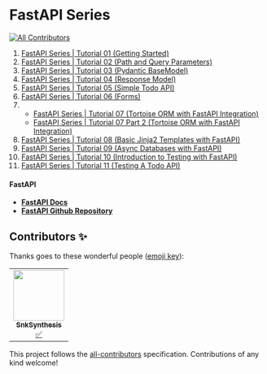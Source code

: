 # FastAPI Series
<!-- ALL-CONTRIBUTORS-BADGE:START - Do not remove or modify this section -->
[![All Contributors](https://img.shields.io/badge/all_contributors-1-orange.svg?style=flat-square)](#contributors-)
<!-- ALL-CONTRIBUTORS-BADGE:END -->

1. [FastAPI Series | Tutorial 01 (Getting Started)](https://www.youtube.com/watch?v=tKL6wEqbyNs)
2. [FastAPI Series | Tutorial 02 (Path and Query Parameters)](https://www.youtube.com/watch?v=uldt_GTvZFI)
3. [FastAPI Series | Tutorial 03 (Pydantic BaseModel)](https://www.youtube.com/watch?v=ZZhBIyXbY4I)
4. [FastAPI Series | Tutorial 04 (Response Model)](https://www.youtube.com/watch?v=0QpdG01CcLY)
5. [FastAPI Series | Tutorial 05 (Simple Todo API)](https://youtu.be/xq3IhXROGJU)
6. [FastAPI Series | Tutorial 06 (Forms)](https://www.youtube.com/watch?v=rxS2_wOkbhE)
7.
     * [FastAPI Series | Tutorial 07 (Tortoise ORM with FastAPI Integration)](https://youtu.be/JDoS-YSlH-o)
     * [FastAPI Series | Tutorial 07 Part 2 (Tortoise ORM with FastAPI Integration)](https://youtu.be/IK3X4R0KIQs)
8. [FastAPI Series | Tutorial 08 (Basic Jinja2 Templates with FastAPI)](https://youtu.be/hCMNST2BKpU)
9. [FastAPI Series | Tutorial 09 (Async Databases with FastAPI)](https://youtu.be/tplFMhr1HPI)
10. [FastAPI Series | Tutorial 10 (Introduction to Testing with FastAPI)](https://youtu.be/J7wh5iCydDI)
11. [FastAPI Series | Tutorial 11 (Testing A Todo API)](https://youtu.be/bBM-heTAwCA)

#### FastAPI

* **[FastAPI Docs](https://fastapi.tiangolo.com)**
* **[FastAPI Github Repository](https://github.com/tiangolo/fastapi)**


## Contributors ✨

Thanks goes to these wonderful people ([emoji key](https://allcontributors.org/docs/en/emoji-key)):

<!-- ALL-CONTRIBUTORS-LIST:START - Do not remove or modify this section -->
<!-- prettier-ignore-start -->
<!-- markdownlint-disable -->
<table>
  <tr>
    <td align="center"><a href="https://github.com/SnkSynthesis"><img src="https://avatars.githubusercontent.com/u/63564282?v=4?s=100" width="100px;" alt=""/><br /><sub><b>SnkSynthesis</b></sub></a><br /><a href="#tutorial-SnkSynthesis" title="Tutorials">✅</a></td>
  </tr>
</table>

<!-- markdownlint-restore -->
<!-- prettier-ignore-end -->

<!-- ALL-CONTRIBUTORS-LIST:END -->

This project follows the [all-contributors](https://github.com/all-contributors/all-contributors) specification. Contributions of any kind welcome!